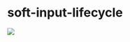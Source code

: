 # soft-input-lifecycle
[![](https://jitpack.io/v/aivanovski/soft-input-lifecycle.svg)](https://jitpack.io/#aivanovski/soft-input-lifecycle)</br>
